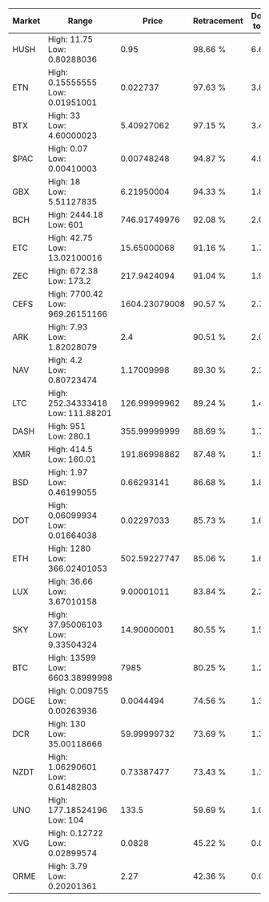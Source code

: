 | Market | Range | Price| Retracement | Doubles to 50% |
| --- | --- | --- | --- | --- |
| HUSH | High: 11.75<br />Low: 0.80288036 | 0.95 | 98.66 % | 6.61 |
| ETN | High: 0.15555555<br />Low: 0.01951001 | 0.022737 | 97.63 % | 3.85 |
| BTX | High: 33<br />Low: 4.60000023 | 5.40927062 | 97.15 % | 3.48 |
| $PAC | High: 0.07<br />Low: 0.00410003 | 0.00748248 | 94.87 % | 4.95 |
| GBX | High: 18<br />Low: 5.51127835 | 6.21950004 | 94.33 % | 1.89 |
| BCH | High: 2444.18<br />Low: 601 | 746.91749976 | 92.08 % | 2.04 |
| ETC | High: 42.75<br />Low: 13.02100016 | 15.65000068 | 91.16 % | 1.78 |
| ZEC | High: 672.38<br />Low: 173.2 | 217.9424094 | 91.04 % | 1.94 |
| CEFS | High: 7700.42<br />Low: 969.26151166 | 1604.23079008 | 90.57 % | 2.70 |
| ARK | High: 7.93<br />Low: 1.82028079 | 2.4 | 90.51 % | 2.03 |
| NAV | High: 4.2<br />Low: 0.80723474 | 1.17009998 | 89.30 % | 2.14 |
| LTC | High: 252.34333418<br />Low: 111.88201 | 126.99999962 | 89.24 % | 1.43 |
| DASH | High: 951<br />Low: 280.1 | 355.99999999 | 88.69 % | 1.73 |
| XMR | High: 414.5<br />Low: 160.01 | 191.86998862 | 87.48 % | 1.50 |
| BSD | High: 1.97<br />Low: 0.46199055 | 0.66293141 | 86.68 % | 1.83 |
| DOT | High: 0.06099934<br />Low: 0.01664038 | 0.02297033 | 85.73 % | 1.69 |
| ETH | High: 1280<br />Low: 366.02401053 | 502.59227747 | 85.06 % | 1.64 |
| LUX | High: 36.66<br />Low: 3.67010158 | 9.00001011 | 83.84 % | 2.24 |
| SKY | High: 37.95006103<br />Low: 9.33504324 | 14.90000001 | 80.55 % | 1.59 |
| BTC | High: 13599<br />Low: 6603.38999998 | 7985 | 80.25 % | 1.27 |
| DOGE | High: 0.009755<br />Low: 0.00263936 | 0.0044494 | 74.56 % | 1.39 |
| DCR | High: 130<br />Low: 35.00118666 | 59.99999732 | 73.69 % | 1.38 |
| NZDT | High: 1.06290601<br />Low: 0.61482803 | 0.73387477 | 73.43 % | 1.14 |
| UNO | High: 177.18524196<br />Low: 104 | 133.5 | 59.69 % | 1.05 |
| XVG | High: 0.12722<br />Low: 0.02899574 | 0.0828 | 45.22 % | 0.00 |
| ORME | High: 3.79<br />Low: 0.20201361 | 2.27 | 42.36 % | 0.00 |
